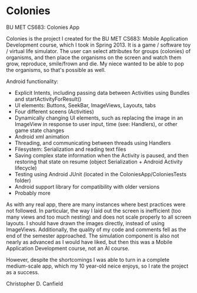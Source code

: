 Colonies
========

BU MET CS683: Colonies App

Colonies is the project I created for the BU MET CS683: Mobile Application Development course, which I took in Spring 2013. It is a game / software toy / virtual life simulator. The user can select attributes for groups (colonies) of organisms, and then place the organisms on the screen and watch them grow, reproduce, smile/frown and die. My niece wanted to be able to pop the organisms, so that's possible as well.

Android functionality:
* Explicit Intents, including passing data between Activities using Bundles and startActivityForResult()
* UI elements: Buttons, SeekBar, ImageViews, Layouts, tabs
* Four different sceens (Activities)
* Dynamically changing UI elements, such as replacing the image in an ImageView in response to user input, time (see: Handlers), or other game state changes
* Android xml animation
* Threading, and communicating between threads using Handlers
* Filesystem: Serialization and reading text files
* Saving complex state information when the Activity is paused, and then restoring that state on resume (object Serialization + Android Activity lifecycle)
* Testing using Android JUnit (located in the ColoniesApp/ColoniesTests folder)
* Android support library for compatibility with older versions
* Probably more

As with any real app, there are many instances where best practices were not followed. In particular, the way I laid out the screen is inefficient (too many views and too much nesting) and does not scale properly to all screen layouts. I should have drawn the images directly, instead of using ImageViews. Additionally, the quality of my code and comments fell as the end of the semester approached. The simulation component is also not nearly as advanced as I would have liked, but then this was a Mobile Application Development course, not an AI course.

However, despite the shortcomings I was able to turn in a complete medium-scale app, which my 10 year-old neice enjoys, so I rate the project as a success.

Christopher D. Canfield
